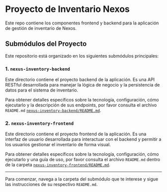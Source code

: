 # Proyecto de Inventario Nexos

Este repo contiene los componentes frontend y backend para la aplicación de gestión de inventario de Nexos.

## Submódulos del Proyecto

Este repositorio está organizado en los siguientes submódulos principales:

### 1. `nexus-inventory-backend`

Este directorio contiene el proyecto backend de la aplicación. Es una API RESTful desarrollada para manejar la lógica de negocio y la persistencia de datos para el sistema de inventario.

Para obtener detalles específicos sobre la tecnología, configuración, cómo ejecutarlo y la descripción de sus endpoints, por favor consulta el archivo `README.md` [`nexus-inventory-backend/README.md`](https://github.com/Tulio-Rangel/nexus-inventory-backend/blob/main/README.md).

### 2. `nexus-inventory-frontend`

Este directorio contiene el proyecto frontend de la aplicación. Es una interfaz de usuario desarrollada para interactuar con el backend y permitir a los usuarios gestionar el inventario de forma visual.

Para obtener detalles específicos sobre la tecnología, configuración, cómo ejecutarlo y una guía de uso, por favor consulta el archivo `README.md` dentro de la carpeta [`nexus-inventory-frontend/README.md`](https://github.com/Tulio-Rangel/nexus-inventory-frontend/blob/main/README.md).

---

Para comenzar, navega a la carpeta del submódulo que te interese y sigue las instrucciones de su respectivo `README.md`.

